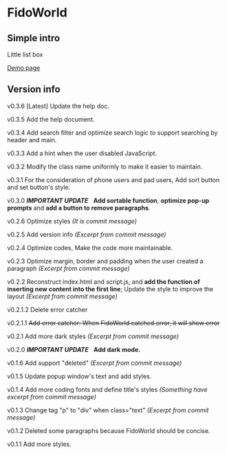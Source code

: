 # FidoWorld

## Simple intro

Little list box

[Demo page](https://liaoxyucm.github.io/FidoWorld/)

## Version info

v0.3.6 \[Latest\] Update the help doc.

v0.3.5 Add the help document.

v0.3.4 Add search filter and optimize search logic to support searching by header and main.

v0.3.3 Add a hint when the user disabled JavaScript.

v0.3.2 Modify the class name uniformly to make it easier to maintain.

v0.3.1 For the consideration of phone users and pad users, Add sort button and set button's style.

v0.3.0 ***IMPORTANT UPDATE***&nbsp;&nbsp;&nbsp;**Add sortable function**, **optimize pop-up prompts** and **add a button to remove paragraphs**.

v0.2.6 Optimize styles *(It is commit message)*

v0.2.5 Add version info *(Excerpt from commit message)*

v0.2.4 Optimize codes, Make the code more maintainable.

v0.2.3 Optimize margin, border and padding when the user created a paragraph *(Excerpt from commit message)*

v0.2.2 Reconstruct index.html and script.js, and **add the function of inserting new content into the first line**; Update the style to improve the layout *(Excerpt from commit message)*

v0.2.1.2 Delete error catcher

v0.2.1.1 <del>Add error catcher: When FidoWorld catched error, it will show error</del>

v0.2.1 Add more dark styles *(Excerpt from commit message)*

v0.2.0 ***IMPORTANT UPDATE***&nbsp;&nbsp;&nbsp;**Add dark mode.**

v0.1.6 Add support "deleted" *(Excerpt from commit message)*

v0.1.5 Update popup window's text and add styles.

v0.1.4 Add more coding fonts and define title's styles *(Something have excerpt from commit message)*

v0.1.3 Change tag "p" to "div" when class="text" *(Excerpt from commit message)*

v0.1.2 Deleted some paragraphs because FidoWorld should be concise.

v0.1.1 Add more styles.
